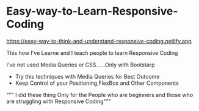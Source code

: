 # Easy-way-to-Learn-Responsive-Coding

https://easy-way-to-think-and-understand-responsive-coding.netlify.app

This how I've Learne and I teach people to learn Responsive Coding

I've not used Media Queries or CSS......Only with Bootstarp

 - Try this techniques with Media Queries for Best Outcome
 - Keep Control of your Positioning,FlexBox and Other Components
 
 """ I did these thing Only for the People who are beginners and those who are struggling with Responsive Coding"""
